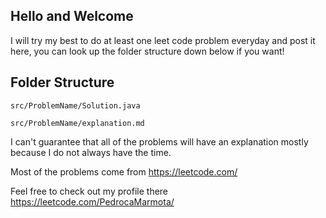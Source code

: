 ## Hello and Welcome

I will try my best to do at least one leet code problem everyday and post it here, you can look up the folder structure down below if you want! 

## Folder Structure

```src/ProblemName/Solution.java```

```src/ProblemName/explanation.md```

I can't guarantee that all of the problems will have an explanation mostly because I do not always have the time.

Most of the problems come from https://leetcode.com/

Feel free to check out my profile there https://leetcode.com/PedrocaMarmota/
